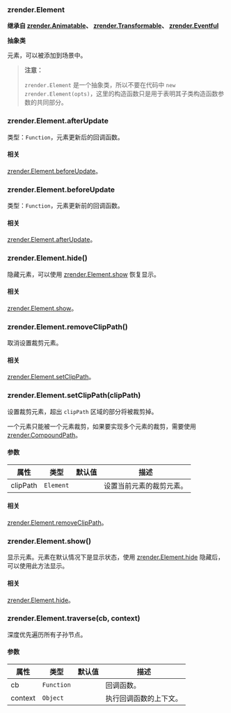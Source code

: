 ---
---

### zrender.Element

**继承自 [zrender.Animatable](#zrenderanimatable)、 [zrender.Transformable](#zrendertransformable)、 [zrender.Eventful](#zrendereventful)**

**抽象类**

元素，可以被添加到场景中。

> **注意：**
>
> `zrender.Element` 是一个抽象类，所以不要在代码中 `new zrender.Element(opts)`，这里的构造函数只是用于表明其子类构造函数参数的共同部分。



### zrender.Element.afterUpdate

类型：`Function`，元素更新后的回调函数。

#### 相关

[zrender.Element.beforeUpdate](#zrenderelementbeforeupdate)。



### zrender.Element.beforeUpdate

类型：`Function`，元素更新前的回调函数。

#### 相关

[zrender.Element.afterUpdate](#zrenderelementafterupdate)。



### zrender.Element.hide()

隐藏元素，可以使用 [zrender.Element.show](#zrenderelementshow) 恢复显示。

#### 相关

[zrender.Element.show](#zrenderelementshow)。



### zrender.Element.removeClipPath()

取消设置裁剪元素。

#### 相关

[zrender.Element.setClipPath](#zrenderelementsetclippathclippath)。



### zrender.Element.setClipPath(clipPath)

设置裁剪元素，超出 `clipPath` 区域的部分将被裁剪掉。

一个元素只能被一个元素裁剪，如果要实现多个元素的裁剪，需要使用 [zrender.CompoundPath](#zrendercompoundpath)。

#### 参数

|属性|类型|默认值|描述|
|---|---|---|---|
| clipPath | `Element` | | 设置当前元素的裁剪元素。 |

#### 相关

[zrender.Element.removeClipPath](#zrenderelementremoveclippath)。



### zrender.Element.show()

显示元素。元素在默认情况下是显示状态，使用 [zrender.Element.hide](#zrenderelementhide) 隐藏后，可以使用此方法显示。

#### 相关

[zrender.Element.hide](#zrenderelementhide)。



### zrender.Element.traverse(cb, context)

深度优先遍历所有子孙节点。

#### 参数

|属性|类型|默认值|描述|
|---|---|---|---|
|cb|`Function`||回调函数。|
|context|`Object`||执行回调函数的上下文。|
